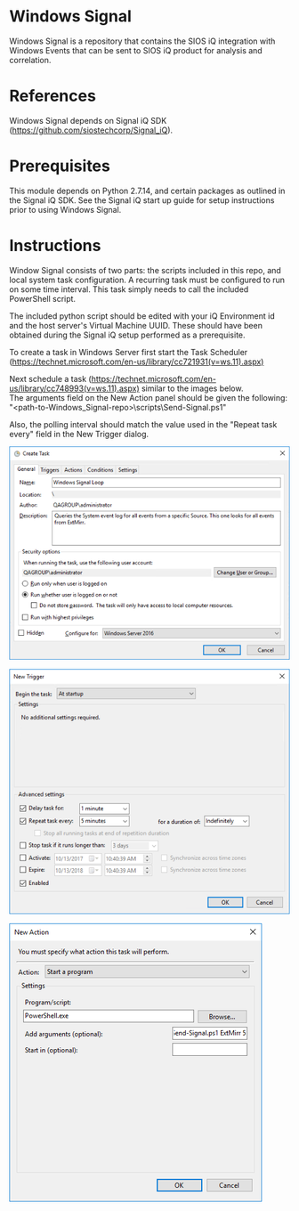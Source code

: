 # Windows Signal
Windows Signal is a repository that contains the SIOS iQ integration with Windows Events that can be sent to SIOS iQ product for analysis and correlation.

# References
Windows Signal depends on Signal iQ SDK (https://github.com/siostechcorp/Signal_iQ).

# Prerequisites
This module depends on Python 2.7.14, and certain packages as outlined in the Signal iQ SDK. See the Signal iQ start up guide for setup instructions prior to using Windows Signal.

# Instructions
Window Signal consists of two parts: the scripts included in this repo, and local system task configuration. A recurring task must be configured to run on some time interval. This task simply needs to call the included PowerShell script.

The included python script should be edited with your iQ Environment id and the host server's Virtual Machine UUID. These should have been obtained during the Signal iQ setup performed as a prerequisite.  

To create a task in Windows Server first start the Task Scheduler (https://technet.microsoft.com/en-us/library/cc721931(v=ws.11).aspx)  

Next schedule a task (https://technet.microsoft.com/en-us/library/cc748993(v=ws.11).aspx) similar to the images below.  
The arguments field on the New Action panel should be given the following:  
"<path-to-Windows_Signal-repo>\scripts\Send-Signal.ps1" <Source> <polling interval in minutes>  

Also, the polling interval should match the value used in the "Repeat task every" field in the New Trigger dialog.  

![Create Task Dialog](/../screenshots/WindowsSignalTask01.png?raw=true "Create Task")

![New Trigger Dialog](/../screenshots/WindowsSignalTask02.png?raw=true "New Trigger")

![New Action Dialog](/../screenshots/WindowsSignalTask03.png?raw=true "New Action")
